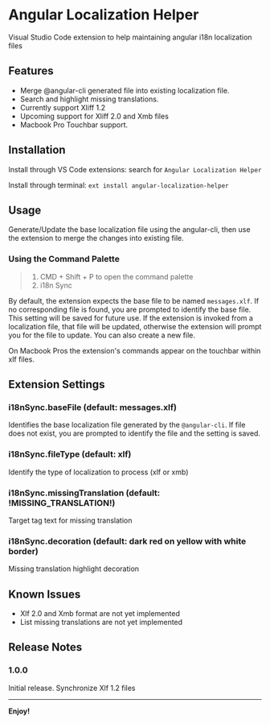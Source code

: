 # Angular Localization Helper

Visual Studio Code extension to help maintaining angular i18n localization files

## Features

* Merge @angular-cli generated file into existing localization file.
* Search and highlight missing translations.
* Currently support Xliff 1.2
* Upcoming support for Xliff 2.0 and Xmb files
* Macbook Pro Touchbar support.

## Installation

Install through VS Code extensions: search for `Angular Localization Helper`

Install through terminal: `ext install angular-localization-helper`

## Usage

Generate/Update the base localization file using the angular-cli, then use the extension to merge the changes into existing file.

### Using the Command Palette

> 1.  CMD + Shift + P to open the command palette
> 2.  i18n Sync

By default, the extension expects the base file to be named `messages.xlf`. If no corresponding file is found, you are prompted to identify the base file. This setting will be saved for future use. If the extension is invoked from a localization file, that file will be updated, otherwise the extension will prompt you for the file to update. You can also create a new file.

On Macbook Pros the extension's commands appear on the touchbar within xlf files.

## Extension Settings

### i18nSync.baseFile (default: messages.xlf)

Identifies the base localization file generated by the `@angular-cli`. If file does not exist, you are prompted to identify the file and the setting is saved.

### i18nSync.fileType (default: xlf)

Identify the type of localization to process (xlf or xmb)

### i18nSync.missingTranslation (default: !MISSING_TRANSLATION!)

Target tag text for missing translation

### i18nSync.decoration (default: dark red on yellow with white border)

Missing translation highlight decoration

## Known Issues

* Xlf 2.0 and Xmb format are not yet implemented
* List missing translations are not yet implemented

## Release Notes

### 1.0.0

Initial release. Synchronize Xlf 1.2 files

---

**Enjoy!**
